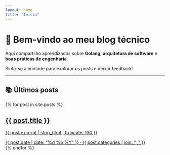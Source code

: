```yaml
---
layout: home
title: "Início"
---
```


# 👋 Bem-vindo ao meu blog técnico

Aqui compartilho aprendizados sobre **Golang**, **arquitetura de software** e **boas práticas de engenharia**.

Sinta-se à vontade para explorar os posts e deixar feedback!

---

## 📚 Últimos posts

<div class="post-grid">
  {% for post in site.posts %}
    <a href="{{ post.url | relative_url }}" class="post-card">
      <div class="post-content">
        <h2 class="post-title">{{ post.title }}</h2>
        <p class="post-excerpt">{{ post.excerpt | strip_html | truncate: 130 }}</p>
        <span class="post-meta">
          {{ post.date | date: "%d %b %Y" }} · {{ post.categories | join: ", " }}
        </span>
      </div>
    </a>
  {% endfor %}
</div>
